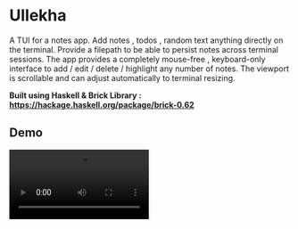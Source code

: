 # Ullekha


A TUI for a notes app. Add notes , todos , random text anything directly on the terminal. Provide a filepath to be able to persist notes across terminal sessions. 
The app provides a completely mouse-free , keyboard-only interface to add / edit / delete / highlight any number of notes. The viewport is scrollable and can adjust automatically to terminal resizing. 


**Built using Haskell & Brick Library : https://hackage.haskell.org/package/brick-0.62** 

## Demo

<video src='./demo/ullekha.webm' width=250/>

## Features 

- Add any number of notes 
- Navigate the notes and delete selected notes 
- Edit any note
- Mark a note as important and it will be highlighted
- Clone a note and then edit as required
- Auto adjust layout upon resizing
- Persistence through a text file. 
- Paste into the note
- Add Todo support 
  - Add Tasks
  - Delete Tasks
  - Edit Tasks


## In Development 

- [ ] Add Highlight to Todos
- [ ] Allow persistence across devices 
- [ ] Multi-select and delete 


## To be added (May be) 

- [ ] Timed notes which expire 
- [ ] Allow user to override keyboard shortcuts 

